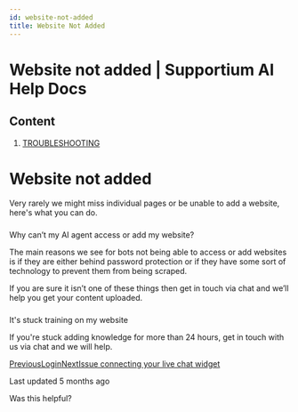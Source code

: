 ```yaml
---
id: website-not-added
title: Website Not Added
---
```



# Website not added | Supportium AI Help Docs

## Content

  1. [TROUBLESHOOTING](/troubleshooting)

# Website not added

Very rarely we might miss individual pages or be unable to add a website, here's what you can do.

### 

Why can’t my AI agent access or add my website?

The main reasons we see for bots not being able to access or add websites is if they are either behind password protection or if they have some sort of technology to prevent them from being scraped. 

If you are sure it isn’t one of these things then get in touch via chat and we’ll help you get your content uploaded.

### 

It's stuck training on my website

If you're stuck adding knowledge for more than 24 hours, get in touch with us via chat and we will help.

[PreviousLogin](/troubleshooting/login)[NextIssue connecting your live chat widget](/troubleshooting/issue-connecting-your-live-chat-widget)

Last updated 5 months ago

Was this helpful?
